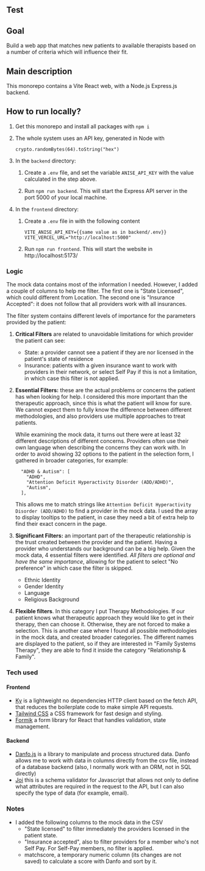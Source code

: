 ## Test

## Goal

Build a web app that matches new patients to available therapists based
on a number of criteria which will influence their fit.

## Main description

This monorepo contains a Vite React web, with a Node.js Express.js backend.

## How to run locally?

1. Get this monorepo and install all packages with `npm i`

2. The whole system uses an API key, generated in Node with 
    ```
    crypto.randomBytes(64).toString("hex")
    ```
3. In the `backend` directory:
   1. Create a `.env` file, and set the variable `ANISE_API_KEY` with the value calculated in the step above.

   2. Run `npm run backend`. This will start the Express API server in the port 5000 of your local machine.

4. In the `frontend` directory: 
   1. Create a `.env` file in  with the following content
       ```
       VITE_ANISE_API_KEY={{same value as in backend/.env}}
       VITE_VERCEL_URL="http://localhost:5000"
       ```
   2. Run `npm run frontend`. This will start the website in http://localhost:5173/

### Logic

The mock data contains most of the information I needed. However, I added a couple of columns to help me filter. The first one is "State Licensed", which could different from Location. The second one is "Insurance Accepted": it does not follow that all providers work with all insurances.

The filter system contains different levels of importance for the parameters provided by the patient:

1. **Critical Filters** are related to unavoidable limitations for which provider the patient can see:
   - State: a provider cannot see a patient if they are nor licensed in the patient's state of residence
   - Insurance: patients with a given insurance want to work with providers in their network, or select Self Pay if this is not a limitation, in which case this filter is not applied.
   
2. **Essential Filters:** these are the actual problems or concerns the patient has when looking for help. I considered this more important than the therapeutic approach, since this is what the patient will know for sure. We cannot expect them to fully know the difference between different methodologies, and also providers use multiple approaches to treat patients.

    While examining the mock data, it turns out there were at least 32 different descriptions of different concerns. Providers often use their own language when describing the concerns they can work with. In order to avoid showing 32 options to the patient in the selection form, I gathered in broader categories, for example:
    ```
      "ADHD & Autism": [
        "ADHD",
        "Attention Deficit Hyperactivity Disorder (ADD/ADHD)",
        "Autism",
      ],
    ```
   This allows me to match strings like `Attention Deficit Hyperactivity Disorder (ADD/ADHD)` to find a provider in the mock data. I used the array to display tooltips to the patient, in case they need a bit of extra help to find their exact concern in the page.

3. **Significant Filters:** an important part of the therapeutic relationship is the trust created between the provider and the patient. Having a provider who understands our background can be a big help. Given the mock data, 4 essential filters were identified. _All filters are optional and have the same importance_, allowing for the patient to select "No preference" in which case the filter is skipped.
   - Ethnic Identity
   - Gender Identity
   - Language
   - Religious Background

4. **Flexible filters**. In this category I put Therapy Methodologies. If our patient knows what therapeutic approach they would like to get in their therapy, then can choose it. Otherwise, they are not forced to make a selection. This is another case where I found all possible methodologies in the mock data, and created broader categories. The different names are displayed to the patient, so if they are interested in "Family Systems Therapy", they are able to find it inside the category "Relationship & Family".

### Tech used

#### Frontend
- [Ky](https://github.com/sindresorhus/ky) is a lightweight no dependencies HTTP client based on the fetch API, that reduces the boilerplate code to make simple API requests.  
- [Tailwind CSS](https://tailwindcss.com/) a CSS framework for fast design and styling.
- [Formik](https://formik.org/) a form library for React that handles validation, state management.

#### Backend
- [Danfo.js](https://danfo.jsdata.org/) is a library to manipulate and process structured data. Danfo allows me to work with data in columns directly from the csv file, instead of a database backend (also, I normally work with an ORM, not in SQL directly)
- [Joi](https://joi.dev/) this is a schema validator for Javascript that allows not only to define what attributes are required in the request to the API, but I can also specify the type of data (for example, email).

### Notes
- I added the following columns to the mock data in the CSV
  - "State licensed" to filter immediately the providers licensed in the patient state.
  - "Insurance accepted", also to filter providers for a member who's not Self Pay. For Self-Pay members, no filter is applied. 
  - matchscore, a temporary numeric column (its changes are not saved) to calculate a score with Danfo and sort by it.
